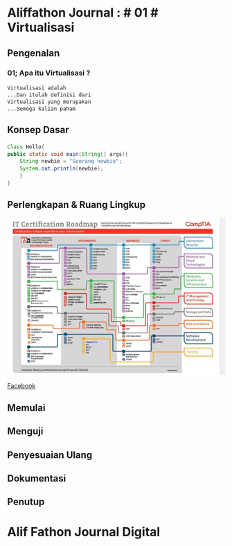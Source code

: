 
# Aliffathon Journal : \# 01 \# Virtualisasi

## Pengenalan
### 01; Apa itu Virtualisasi ?

    Virtualisasi adalah
    ...Dan itulah definisi dari
    Virtualisasi yang merupakan
    ...Semoga kalian paham

## Konsep Dasar

````java
Class Hello{
public static void main(String[] args){
    String newbie = "Seorang newbie";
    System.out.println(newbie);
    }
}
````

## Perlengkapan & Ruang Lingkup

![Gambar 01](images/gb-01.jpg)

[Facebook](http://m.facebook.com/)

## Memulai
## Menguji
## Penyesuaian Ulang
## Dokumentasi
## Penutup

# Alif Fathon Journal Digital
